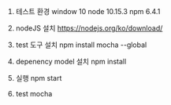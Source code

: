 1. 테스트 환경
    window 10
    node 10.15.3
    npm 6.4.1

2. nodeJS 설치
    https://nodejs.org/ko/download/

3. test 도구 설치
    npm install mocha --global

4. depenency model 설치
    npm install

5. 실행
    npm start

6. test
    mocha